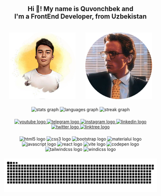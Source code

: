 <h2 align="center">Hi 👋! My name is Quvonchbek and <br> I'm a FrontEnd Developer, from Uzbekistan</h2>

###

<br clear="both">

<div align="center">
  <img height="220" src="./avatar.png" />
  <img width="25px" />
  <img height="220" src="./person.png" />
</div>

###

<div align="center">
  <img src="https://github-readme-stats.vercel.app/api?username=Ubaydullayev-Quvonchbek&hide_title=false&hide_rank=false&show_icons=true&include_all_commits=true&count_private=true&disable_animations=false&theme=apprentice&locale=en&hide_border=false" height="150" alt="stats graph"  />
  <img src="https://github-readme-stats.vercel.app/api/top-langs?username=Ubaydullayev-Quvonchbek&locale=en&hide_title=false&layout=compact&card_width=320&langs_count=5&theme=apprentice&hide_border=false" height="150" alt="languages graph"  />
  <img src="https://streak-stats.demolab.com?user=Ubaydullayev-Quvonchbek&locale=en&mode=weekly&theme=apprentice&hide_border=false&border_radius=5" height="150" alt="streak graph"  />
</div>

###

<div align="center">
  <a href="https://www.youtube.com/channel/UCntRmK8qVYXlLPJ0FA8tybg">
    <img src="https://img.shields.io/static/v1?message=Youtube&logo=youtube&label=&color=FF0000&logoColor=white&labelColor=&style=for-the-badge" height="30" alt="youtube logo"  />
  </a>
  <a href="https://t.me/QuvonchbekUbaydullayev">
    <img src="https://img.shields.io/static/v1?message=Telegram&logo=telegram&label=&color=2CA5E0&logoColor=white&labelColor=&style=for-the-badge" height="30" alt="telegram logo"  />
  </a>
  <a href="https://www.instagram.com/quvonchbek_ubaydullayev/">
    <img src="https://img.shields.io/static/v1?message=Instagram&logo=instagram&label=&color=E4405F&logoColor=white&labelColor=&style=for-the-badge" height="30" alt="instagram logo"  />
  </a>
  <a href="https://www.linkedin.com/in/quvonchbek-ubaydullayev/">
    <img src="https://img.shields.io/static/v1?message=LinkedIn&logo=linkedin&label=&color=0077B5&logoColor=white&labelColor=&style=for-the-badge" height="30" alt="linkedin logo"  />
  </a>
  <a href="https://twitter.com/quvonchbeku048">
    <img src="https://img.shields.io/static/v1?message=Twitter&logo=twitter&label=&color=1DA1F2&logoColor=white&labelColor=&style=for-the-badge" height="30" alt="twitter logo"  />
  </a>
  <a href="https://linktr.ee/quvonchbek_ubaydullayev?subscribe">
    <img src="https://img.shields.io/static/v1?message=Linktree&logo=linktree&label=&color=1de9b6&logoColor=white&labelColor=&style=for-the-badge" height="30" alt="linktree logo"  />
  </a>
</div>

###

<div align="center">
  <img src="https://img.shields.io/badge/HTML5-E34F26?logo=html5&logoColor=white&style=for-the-badge" height="36" alt="html5 logo"  />
  <img src="https://img.shields.io/badge/CSS3-1572B6?logo=css3&logoColor=white&style=for-the-badge" height="36" alt="css3 logo"  />
  <img src="https://img.shields.io/badge/Bootstrap-7952B3?logo=bootstrap&logoColor=white&style=for-the-badge" height="36" alt="bootstrap logo"  />
  <img src="https://img.shields.io/badge/MUI-007FFF?logo=mui&logoColor=white&style=for-the-badge" height="36" alt="materialui logo"  />
  <img src="https://cdn.jsdelivr.net/gh/devicons/devicon/icons/javascript/javascript-plain.svg" height="36" alt="javascript logo"  />
  <img src="https://img.shields.io/badge/React-61DAFB?logo=react&logoColor=black&style=for-the-badge" height="36" alt="react logo"  />
  <img src="https://img.shields.io/badge/Vite-646CFF?logo=vite&logoColor=white&style=for-the-badge" height="36" alt="vite logo"  />
  <img src="https://img.shields.io/badge/CodePen-000000?logo=codepen&logoColor=white&style=for-the-badge" height="36" alt="codepen logo"  />
  <img src="https://img.shields.io/badge/Tailwind CSS-06B6D4?logo=tailwindcss&logoColor=black&style=for-the-badge" height="36" alt="tailwindcss logo"  />
  <img src="https://img.shields.io/badge/Windi CSS-48B0F1?logo=windicss&logoColor=black&style=for-the-badge" height="36" alt="windicss logo"  />
</div>

###

<div align="center">
  <img src="./snake.svg" alt="Snake animation" />
</div>

###